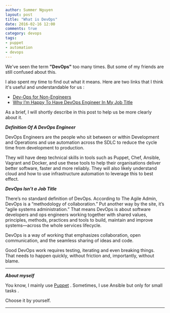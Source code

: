 ```yaml
---
author: Summer Nguyen
layout: post
title: "What is DevOps"
date: 2016-02-16 12:00
comments: true
category: devops
tags:
- puppet
- automation
- devops
---
```


We've seen the term **"DevOps"** too many times. But some of my friends are still confused about this. 

I also spent my time to find out what it means. Here are two links that I think it's useful and understandable for us : 

+ <a href="https://www.pagerduty.com/blog/dev-ops-non-engineers/" target="tab">Dev-Ops for Non-Engineers</a>
+ <a href="http://devops.com/2015/04/30/im-happy-devops-engineer-job-title/" target="tab">Why I’m Happy To Have DevOps Engineer In My Job Title
</a>


As a brief, I will shortly describe in this post to help us be more clearly about it. 

***Definition Of A DevOps Engineer***

DevOps Engineers are the people who sit between or within Development and Operations and use automation across the SDLC to reduce the cycle time from development to production.

They will have deep technical skills in tools such as Puppet, Chef, Ansible, Vagrant and Docker, and use these tools to help their organisations deliver better software, faster and more reliably.   They will also likely understand cloud and how to use infrastructure automation to leverage this to best effect.



***DevOps Isn’t a Job Title***

There’s no standard definition of DevOps. According to The Agile Admin, DevOps is a “methodology of collaboration.” Put another way by the site, it’s “agile systems administration.” That means DevOps is about software developers and ops engineers working together with shared values, principles, methods, practices and tools to build, maintain and improve systems—across the whole services lifecycle.



DevOps is a way of working that emphasizes collaboration, open communication, and the seamless sharing of ideas and code. 

Good DevOps work requires testing, iterating and even breaking things. That needs to happen quickly, without friction and, importantly, without blame. 



---
***About myself***

You know, I mainly use <a href="/puppet/2016/02/03/puppet-automation-series-part-1-introduction/" target="tab">Puppet</a> . Sometimes, I use Ansible but only for small tasks . 

Choose it by yourself. 

----